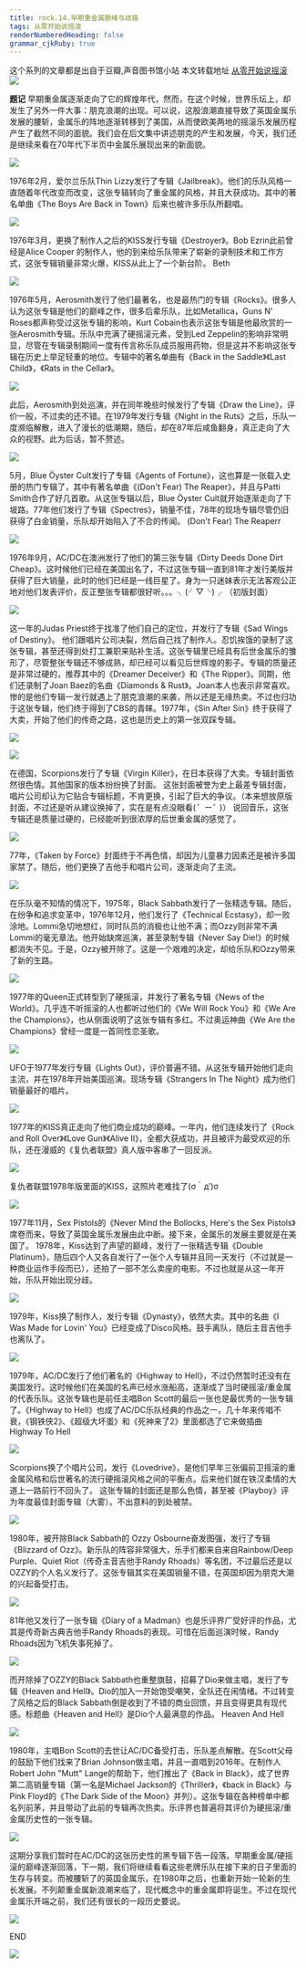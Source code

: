 ```yaml
---
title: rock.14.早期重金属巅峰与歧路
tags: 从零开始说摇滚
renderNumberedHeading: false
grammar_cjkRuby: true
---
```


这个系列的文章都是出自于豆瓣,声音图书馆小站
本文转载地址 [从零开始说摇滚](https://www.douban.com/note/622211166/)
![](https://raw.githubusercontent.com/OliverRen/olili_blog_img/master/rock.14.早期重金属巅峰与歧路/1637389568960.png)

**题记**
早期重金属逐渐走向了它的辉煌年代，然而，在这个时候，世界乐坛上，却发生了另外一件大事：朋克浪潮的出现。可以说，这股浪潮直接导致了英国金属乐发展的腰斩，金属乐的阵地逐渐转移到了美国，从而使欧美两地的摇滚乐发展历程产生了截然不同的面貌。我们会在后文集中讲述朋克的产生和发展，今天，我们还是继续来看在70年代下半页中金属乐展现出来的新面貌。

![](https://raw.githubusercontent.com/OliverRen/olili_blog_img/master/rock.14.早期重金属巅峰与歧路/1637389574345.png)

1976年2月，爱尔兰乐队Thin Lizzy发行了专辑《Jailbreak》。他们的乐队风格一直随着年代改变而改变，这张专辑转向了重金属的风格，并且大获成功。其中的著名单曲《The Boys Are Back in Town》后来也被许多乐队所翻唱。

![](https://raw.githubusercontent.com/OliverRen/olili_blog_img/master/rock.14.早期重金属巅峰与歧路/1637389579429.png)

1976年3月，更换了制作人之后的KISS发行专辑《Destroyer》。Bob Ezrin此前曾经是Alice Cooper 的制作人，他的到来给乐队带来了崭新的录制技术和工作方式，这张专辑销量非常火爆，KISS从此上了一个新台阶。
Beth

![](https://raw.githubusercontent.com/OliverRen/olili_blog_img/master/rock.14.早期重金属巅峰与歧路/1637389585699.png)

1976年5月，Aerosmith发行了他们最著名，也是最热门的专辑《Rocks》。很多人认为这张专辑是他们的巅峰之作，很多后辈乐队，比如Metallica，Guns N' Roses都声称受过这张专辑的影响，Kurt Cobain也表示这张专辑是他最欣赏的一张Aerosmith专辑。乐队中充满了硬摇滚元素，受到Led Zeppelin的影响非常明显，尽管在专辑录制期间一度有传言称乐队成员服用药物，但是这并不影响这张专辑在历史上举足轻重的地位。专辑中的著名单曲有《Back in the Saddle》《Last Child》，《Rats in the Cellar》。

![](https://raw.githubusercontent.com/OliverRen/olili_blog_img/master/rock.14.早期重金属巅峰与歧路/1637389605228.png)

此后，Aerosmith到处巡演，并在同年晚些时候发行了专辑《Draw the Line》，评价一般，不过卖的还不错。在1979年发行专辑《Night in the Ruts》之后，乐队一度濒临解散，进入了漫长的低潮期，随后，却在87年后咸鱼翻身，真正走向了大众的视野。此为后话，暂不赘述。

![](https://raw.githubusercontent.com/OliverRen/olili_blog_img/master/rock.14.早期重金属巅峰与歧路/1637389616267.png)

5月，Blue Öyster Cult发行了专辑《Agents of Fortune》，这也算是一张载入史册的热门专辑了，其中有著名单曲《(Don't Fear) The Reaper》，并且与Patti Smith合作了好几首歌。从这张专辑以后，Blue Öyster Cult就开始逐渐走向了下坡路。77年他们发行了专辑《Spectres》，销量不佳，78年的现场专辑尽管仍旧获得了白金销量，乐队却开始陷入了不合的传闻。
(Don't Fear) The Reaperr

![](https://raw.githubusercontent.com/OliverRen/olili_blog_img/master/rock.14.早期重金属巅峰与歧路/1637389668704.png)

1976年9月，AC/DC在澳洲发行了他们的第三张专辑《Dirty Deeds Done Dirt Cheap》。这时候他们已经在美国出名了，不过这张专辑一直到81年才发行美版并获得了巨大销量，此时的他们已经是一线巨星了。身为一只迷妹表示无法客观公正地对他们发表评价，反正整张专辑都很好听。。。╮(╯▽╰)╭ （初版封面）

![](https://raw.githubusercontent.com/OliverRen/olili_blog_img/master/rock.14.早期重金属巅峰与歧路/1637389677763.png)

这一年的Judas Priest终于找准了他们自己的定位，并发行了专辑《Sad Wings of Destiny》。
他们跟唱片公司决裂，然后自己找了制作人。忍饥挨饿的录制了这张专辑，甚至还得到处打工兼职来贴补生活。这张专辑里已经具有后世金属乐的雏形了，尽管整张专辑还不够成熟，却已经可以看见后世辉煌的影子。专辑的质量还是非常过硬的，推荐其中的《Dreamer Deceiver》和《The Ripper》。同期，他们还录制了Joan Baez的名曲《Diamonds & Rust》。Joan本人也表示非常喜欢。惨的是他们专辑一发行就遇上了朋克浪潮的来袭，所以还是无缘热卖。不过也归功于这张专辑，他们终于得到了CBS的青睐。1977年，《Sin After Sin》终于获得了大卖，开始了他们的传奇之路，这也是历史上的第一张双踩专辑。

![](https://raw.githubusercontent.com/OliverRen/olili_blog_img/master/rock.14.早期重金属巅峰与歧路/1637389684566.png)

![](https://raw.githubusercontent.com/OliverRen/olili_blog_img/master/rock.14.早期重金属巅峰与歧路/1637389689700.png)

在德国，Scorpions发行了专辑《Virgin Killer》，在日本获得了大卖。专辑封面依然很色情。其他国家的版本纷纷换了封面。
这张封面被誉为史上最差专辑封面，唱片公司却认为它贴合专辑标题，不肯更换，引起了巨大的争议。（本来想放原版封面，不过还是听从建议换掉了，实在是有点没眼看(*゜ー゜*)）
说回音乐，这张专辑还是质量过硬的，已经能听到很浓厚的后世重金属的感觉了。

![](https://raw.githubusercontent.com/OliverRen/olili_blog_img/master/rock.14.早期重金属巅峰与歧路/1637389702201.png)

77年，《Taken by Force》封面终于不再色情，却因为儿童暴力因素还是被许多国家禁了。随后，他们更换了吉他手和唱片公司，逐渐走向了主流。

![](https://raw.githubusercontent.com/OliverRen/olili_blog_img/master/rock.14.早期重金属巅峰与歧路/1637389707300.png)

在乐队毫不知情的情况下，1975年，Black Sabbath发行了一张精选专辑。随后，在纷争和追求变革中，1976年12月，他们发行了《Technical Ecstasy》，却一败涂地。Lommi急切地想红，同时队员的消极也让他不满；而Ozzy则非常不满Lommi的毫无章法。他开始缺席巡演，甚至录制专辑《Never Say Die!》的时候都消失不见。于是，Ozzy被开除了。这是一个艰难的决定，却给乐队和Ozzy带来了新的生路。

![](https://raw.githubusercontent.com/OliverRen/olili_blog_img/master/rock.14.早期重金属巅峰与歧路/1637389720090.png)

1977年的Queen正式转型到了硬摇滚，并发行了著名专辑《News of the World》。几乎连不听摇滚的人也都听过他们的《We Will Rock You》和《We Are the Champions》，也从侧面说明了这张专辑有多红。不过奥运神曲《We Are the Champions》曾经一度是一首同性恋圣歌。

![](https://raw.githubusercontent.com/OliverRen/olili_blog_img/master/rock.14.早期重金属巅峰与歧路/1637389726110.png)

UFO于1977年发行专辑《Lights Out》，评价普遍不错。从这张专辑开始他们走向主流，并在1978年开始美国巡演。现场专辑《Strangers In The Night》成为他们销量最好的唱片。

![](https://raw.githubusercontent.com/OliverRen/olili_blog_img/master/rock.14.早期重金属巅峰与歧路/1637389735841.png)

1977年的KISS真正走向了他们商业成功的巅峰。一年内，他们连续发行了《Rock and Roll Over》《Love Gun》《Alive II》，全都大获成功，并且被评为最受欢迎的乐队，还在漫威的《复仇者联盟》真人版中客串了一回反派。

![](https://raw.githubusercontent.com/OliverRen/olili_blog_img/master/rock.14.早期重金属巅峰与歧路/1637389742151.png)

复仇者联盟1978年版里面的KISS，这照片老难找了(σ｀д′)σ

![](https://raw.githubusercontent.com/OliverRen/olili_blog_img/master/rock.14.早期重金属巅峰与歧路/1637389751318.png)

1977年11月，Sex Pistols的《Never Mind the Bollocks, Here's the Sex Pistols》席卷而来，导致了英国金属乐发展由此中断。接下来，金属乐的发展主要就是在美国了。
1978年，Kiss达到了声望的巅峰，发行了一张精选专辑《Double Platinum》，随后四个人又各自发行了一张个人专辑并且同一天发行（不过就是一种商业运作手段而已），还拍了一部不怎么卖座的电影。不过也就是从这一年开始，乐队开始出现分歧。

![](https://raw.githubusercontent.com/OliverRen/olili_blog_img/master/rock.14.早期重金属巅峰与歧路/1637389759625.png)

1979年，Kiss换了制作人，发行专辑《Dynasty》，依然大卖。其中的名曲《I Was Made for Lovin' You》已经变成了Disco风格。鼓手离队，随后主音吉他手也离队了。

![](https://raw.githubusercontent.com/OliverRen/olili_blog_img/master/rock.14.早期重金属巅峰与歧路/1637389765083.png)

1979年，AC/DC发行了他们著名的《Highway to Hell》，不过仍然暂时还没有在美国发行。这时候他们在美国的名声已经水涨船高，逐渐成了当时硬摇滚/重金属的代表乐队。这张专辑也是前任主唱Bon Scott的最后一张也是最优秀的一张专辑了。《Highway to Hell》也成了AC/DC乐队经典的作品之一，几十年来传唱不衰，《钢铁侠2》、《超级大坏蛋》和《死神来了2》里面都选了它来做插曲
Highway To Hell

![](https://raw.githubusercontent.com/OliverRen/olili_blog_img/master/rock.14.早期重金属巅峰与歧路/1637389769498.png)

Scorpions换了个唱片公司，发行《Lovedrive》，是他们早年三张偏前卫摇滚的重金属风格和后世著名的流行硬摇滚风格之间的平衡点。后来他们就在铁汉柔情的大道上一路前行不回头了。
这张专辑的封面还是那么色情，甚至被《Playboy》评为年度最佳封面专辑（大雾）。不出意料的到处被禁。

![](https://raw.githubusercontent.com/OliverRen/olili_blog_img/master/rock.14.早期重金属巅峰与歧路/1637389787377.png)

1980年，被开除Black Sabbath的 Ozzy Osbourne奋发图强，发行了专辑《Blizzard of Ozz》。新乐队的阵容非常强大，乐手们都来自来自Rainbow/Deep Purple、Quiet Riot（传奇主音吉他手Randy Rhoads）等名团，不过最后还是以OZZY的个人名义发行了。这张专辑其实在美国销量不错，在英国却因为朋克大潮的兴起备受打击。

![](https://raw.githubusercontent.com/OliverRen/olili_blog_img/master/rock.14.早期重金属巅峰与歧路/1637389792585.png)

81年他又发行了一张专辑《Diary of a Madman》也是乐评界广受好评的作品，尤其是传奇新古典吉他手Randy Rhoads的表现。可惜在后面巡演时候，Randy Rhoads因为飞机失事死掉了。

![](https://raw.githubusercontent.com/OliverRen/olili_blog_img/master/rock.14.早期重金属巅峰与歧路/1637389798107.png)

而开除掉了OZZY的Black Sabbath也重整旗鼓，招募了Dio来做主唱，发行了专辑《Heaven and Hell》。Dio的加入一开始饱受嘲笑，全队还在闹情绪。不过转变了风格之后的Black Sabbath倒是收到了不错的商业回馈，并且变得更具有现代感。标题曲《Heaven and Hell》是Dio个人最满意的作品。
Heaven And Hell

![](https://raw.githubusercontent.com/OliverRen/olili_blog_img/master/rock.14.早期重金属巅峰与歧路/1637389808302.png)

1980年，主唱Bon Scott的去世让AC/DC备受打击，乐队差点解散。在Scott父母的鼓励下他们找来了Brian Johnson做主唱，并且一直唱到2016年。在制作人Robert John "Mutt" Lange的帮助下，他们推出了《Back in Black》，成了世界第二高销量专辑（第一名是Michael Jackson的《Thriller》，《back in Black》与Pink Floyd的《The Dark Side of the Moon》并列）。这张专辑在各种榜单中都名列前茅，并且带动了此前的专辑再次热卖。乐评界也普遍将其评价为硬摇滚/重金属历史性的一张专辑。

![](https://raw.githubusercontent.com/OliverRen/olili_blog_img/master/rock.14.早期重金属巅峰与歧路/1637389851421.png)

这期分享我们暂时在AC/DC的这张历史性的黑专辑下告一段落。早期重金属/硬摇滚的巅峰逐渐回落，下一期，我们将继续看看这些老牌乐队在接下来的日子里面的生存与转变。而被腰斩了的英国金属乐，在1980年之后，也重新开始一轮新的生长发展。不列颠重金属新浪潮来临了，现代概念中的重金属即将诞生。不过在现代金属乐开端之前，我们还有很长的一段历史要说。

![](https://raw.githubusercontent.com/OliverRen/olili_blog_img/master/rock.14.早期重金属巅峰与歧路/1637389857073.png)

END

![](https://raw.githubusercontent.com/OliverRen/olili_blog_img/master/rock.14.早期重金属巅峰与歧路/1637389862339.png)
